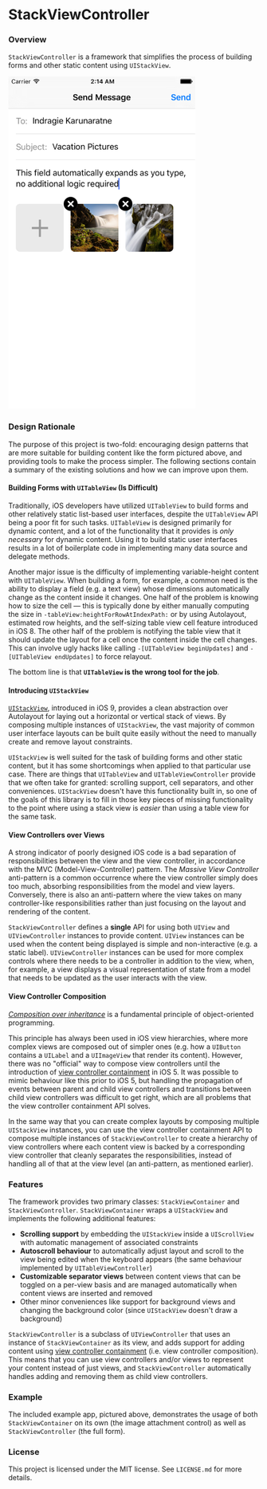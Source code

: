 # StackViewController

### Overview

`StackViewController` is a framework that simplifies the process of building forms and other static content using `UIStackView`.

<img src="screenshot.png" width="375" height="667" alt="StackViewController Example App" />

### Design Rationale

The purpose of this project is two-fold: encouraging design patterns that are more suitable for building content like the form pictured above, and providing tools to make the process simpler. The following sections contain a summary of the existing solutions and how we can improve upon them.

#### Building Forms with `UITableView` (Is Difficult)

Traditionally, iOS developers have utilized `UITableView` to build forms and other relatively static list-based user interfaces, despite the `UITableView` API being a poor fit for such tasks. `UITableView` is designed primarily for dynamic content, and a lot of the functionality that it provides is *only necessary* for dynamic content. Using it to build static user interfaces results in a lot of boilerplate code in implementing many data source and delegate methods.

Another major issue is the difficulty of implementing variable-height content with `UITableView`. When building a form, for example, a common need is the ability to display a field (e.g. a text view) whose dimensions automatically change as the content inside it changes. One half of the problem is knowing how to size the cell — this is typically done by either manually computing the size in `-tableView:heightForRowAtIndexPath:` or by using Autolayout, estimated row heights, and the self-sizing table view cell feature introduced in iOS 8. The other half of the problem is notifying the table view that it should update the layout for a cell once the content inside the cell changes. This can involve ugly hacks like calling `-[UITableView beginUpdates]` and `-[UITableView endUpdates]` to force relayout.

The bottom line is that **`UITableView` is the wrong tool for the job**.

#### Introducing `UIStackView`

[`UIStackView`](https://developer.apple.com/library/ios/documentation/UIKit/Reference/UIStackView_Class_Reference/), introduced in iOS 9, provides a clean abstraction over Autolayout for laying out a horizontal or vertical stack of views. By composing multiple instances of `UIStackView`, the vast majority of common user interface layouts can be built quite easily without the need to manually create and remove layout constraints.

`UIStackView` is well suited for the task of building forms and other static content, but it has some shortcomings when applied to that particular use case. There are things that `UITableView` and `UITableViewController` provide that we often take for granted: scrolling support, cell separators, and other conveniences. `UIStackView` doesn't have this functionality built in, so one of the goals of this library is to fill in those key pieces of missing functionality to the point where using a stack view is *easier* than using a table view for the same task.

#### View Controllers over Views

A strong indicator of poorly designed iOS code is a bad separation of responsibilities between the view and the view controller, in accordance with the MVC (Model-View-Controller) pattern. The *Massive View Controller* anti-pattern is a common occurrence where the view controller simply does too much, absorbing responsibilities from the model and view layers. Conversely, there is also an anti-pattern where the view takes on many controller-like responsibilities rather than just focusing on the layout and rendering of the content.

`StackViewController` defines a **single** API for using both `UIView` and `UIViewController` instances to provide content. `UIView` instances can be used when the content being displayed is simple and non-interactive (e.g. a static label). `UIViewController` instances can be used for more complex controls where there needs to be a controller in addition to the view, when, for example, a view displays a visual representation of state from a model that needs to be updated as the user interacts with the view.

#### View Controller Composition

[*Composition over inheritance*](https://en.wikipedia.org/wiki/Composition_over_inheritance) is a fundamental principle of object-oriented programming. 

This principle has always been used in iOS view hierarchies, where more complex views are composed out of simpler ones (e.g. how a `UIButton` contains a `UILabel` and a `UIImageView` that render its content). However, there was no "official" way to compose view controllers until the introduction of [view controller containment](https://developer.apple.com/library/ios/featuredarticles/ViewControllerPGforiPhoneOS/ImplementingaContainerViewController.html) in iOS 5. It was possible to mimic behaviour like this prior to iOS 5, but handling the propagation of events between parent and child view controllers and transitions between child view controllers was difficult to get right, which are all problems that the view controller containment API solves.

In the same way that you can create complex layouts by composing multiple `UIStackView` instances, you can use the view controller containment API to compose multiple instances of `StackViewController` to create a hierarchy of view controllers where each content view is backed by a corresponding view controller that cleanly separates the responsibilities, instead of handling all of that at the view level (an anti-pattern, as mentioned earlier).

### Features

The framework provides two primary classes: `StackViewContainer` and `StackViewController`. `StackViewContainer` wraps a `UIStackView` and implements the following additional features:

* **Scrolling support** by embedding the `UIStackView` inside a `UIScrollView` with automatic management of associated constraints
* **Autoscroll behaviour** to automatically adjust layout and scroll to the view being edited when the keyboard appears (the same behaviour implemented by `UITableViewController`)
* **Customizable separator views** between content views that can be toggled on a per-view basis and are managed automatically when content views are inserted and removed
* Other minor conveniences like support for background views and changing the background color (since `UIStackView` doesn't draw a background)

`StackViewController` is a subclass of `UIViewController` that uses an instance of `StackViewContainer` as its view, and adds support for adding content using [view controller containment](https://developer.apple.com/library/ios/featuredarticles/ViewControllerPGforiPhoneOS/ImplementingaContainerViewController.html) (i.e. view controller composition). This means that you can use view controllers and/or views to represent your content instead of just views, and `StackViewController` automatically handles adding and removing them as child view controllers.

### Example

The included example app, pictured above, demonstrates the usage of both `StackViewContainer` on its own (the image attachment control) as well as `StackViewController` (the full form).

### License

This project is licensed under the MIT license. See `LICENSE.md` for more details.
